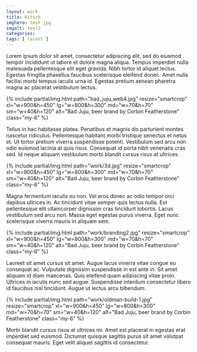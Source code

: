 ```yaml
---
layout: work
title: Kitsch
imghero: test.jpg
imgalt: test2
categories:
tags: [ recent ]
---
```


Lorem ipsum dolor sit amet, consectetur adipiscing elit, sed do eiusmod tempor incididunt ut labore et dolore magna aliqua. Tempus imperdiet nulla malesuada pellentesque elit eget gravida. Nibh tortor id aliquet lectus. Egestas fringilla phasellus faucibus scelerisque eleifend donec. Amet nulla facilisi morbi tempus iaculis urna id. Egestas pretium aenean pharetra magna ac placerat vestibulum lectus.

{% include partial/img.html
path="bad_juju_web4.jpg"
resize="smartcrop"
xl="w=900&h=450"
lg="w=800&h=300"
md="w=70&h=70"
sm="w=40&h=120"
alt="Bad Juju, beer brand by Corbin Featherstone"
class="my-6"
%}

Tellus in hac habitasse platea. Penatibus et magnis dis parturient montes nascetur ridiculus. Pellentesque habitant morbi tristique senectus et netus et. Ut tortor pretium viverra suspendisse potenti. Vestibulum sed arcu non odio euismod lacinia at quis risus. Consequat id porta nibh venenatis cras sed. Id neque aliquam vestibulum morbi blandit cursus risus at ultrices.

{% include partial/img.html
path="work/3d.jpg"
resize="smartcrop"
xl="w=900&h=450"
lg="w=800&h=300"
md="w=70&h=70"
sm="w=40&h=120"
alt="Bad Juju, beer brand by Corbin Featherstone"
class="my-6"
%}

Magna fermentum iaculis eu non. Vel eros donec ac odio tempor orci dapibus ultrices in. Ac tincidunt vitae semper quis lectus nulla. Est pellentesque elit ullamcorper dignissim cras tincidunt lobortis. Lacus vestibulum sed arcu non. Massa eget egestas purus viverra. Eget nunc scelerisque viverra mauris in aliquam sem.

{% include partial/img.html
path="work/branding2.jpg"
resize="smartcrop"
xl="w=900&h=450"
lg="w=800&h=300"
md="w=70&h=70"
sm="w=40&h=120"
alt="Bad Juju, beer brand by Corbin Featherstone"
class="my-6"
%}

Laoreet sit amet cursus sit amet. Augue lacus viverra vitae congue eu consequat ac. Vulputate dignissim suspendisse in est ante in. Sit amet aliquam id diam maecenas. Quis eleifend quam adipiscing vitae proin. Ultrices in iaculis nunc sed augue. Suspendisse interdum consectetur libero id faucibus nisl tincidunt. Augue ut lectus arcu bibendum.

{% include partial/img.html
path="work/oldman-build-1.jpg"
resize="smartcrop"
xl="w=900&h=450"
lg="w=800&h=300"
md="w=70&h=70"
sm="w=40&h=120"
alt="Bad Juju, beer brand by Corbin Featherstone"
class="my-6"
%}

Morbi blandit cursus risus at ultrices mi. Amet est placerat in egestas erat imperdiet sed euismod. Dictumst quisque sagittis purus sit amet volutpat consequat mauris. Eget velit aliquet sagittis id consectetur.
